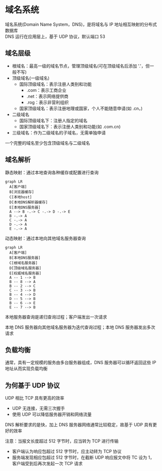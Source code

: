 # 域名系统

域名系统(Domain Name System，DNS)，是将域名与 IP 地址相互映射的分布式数据库 <br>
DNS 运行在应用层上，基于 UDP 协议，默认端口 53

## 域名层级

- 根域名：最高一级的域名节点，管理顶级域名(可在顶级域名后添加 '.'，但一般不写)
- 顶级域名(一级域名)
  - 国际顶级域名：表示注册人类别和功能
    - .com：表示工商企业
    - .net：表示网络提供商
    - .rog：表示非营利组织
  - 国家顶级域名：表示注册地理或国家，个人不能随意申请(如 .cn，)
- 二级域名
  - 国际顶级域名下：注册人指定的域名
  - 国家顶级域名下：表示注册人类别和功能(如 .com.cn)
- 三级域名：作为二级域名的子域名，无需单独申请

一个完整的域名至少包含顶级域名与二级域名

## 域名解析

静态映射：通过本地查询各种缓存或配置进行查询

```mermaid
graph LR
  A[客户端]
  B[浏览器缓存]
  C[本地host]
  D[本地DNS解析器缓存]
  E[本地DNS服务器]
  A --> B -.-> C -.-> D -.-> E
  B -.-> A
  C -.-> A
  D -.-> A
  E -.-> A
```

动态映射：通过本地向其他域名服务器查询

```mermaid
graph LR
  A[客户端]
  B[本地DNS服务器]
  C[根域名服务器]
  D[顶级域名服务器]
  E[权威域名服务器]
  A -- 1 --> B
  B -- 8 --> A
  B -- 2 --> C
  C -- 3 --> B
  B -- 4 --> D
  D -- 5 --> B
  B -- 6 --> E
  E -- 7 --> B
```

本地服务器查询是递归查询过程；客户端发出一次请求

本地 DNS 服务器向其他域名服务器为迭代查询过程；本地 DNS 服务器发出多次请求

## 负载均衡

通常，具有一定规模的服务由多台服务器组成，DNS 服务器可以循环返回这些 IP 地址从而实现负载均衡

## 为何基于 UDP 协议

UDP 相比 TCP 具有更高的效率

- UDP 无连接，无需三次握手
- 使用 UDP 可以降低服务器开销和网络流量

DNS 解析要求的是快，加上 DNS 服务器网络通常比较稳定，故基于 UDP 具有更好的效率

注意：当报文长度超过 512 字节时，应当转为 TCP 进行传输

- 客户端认为响应包超过 512 字节时，应主动转为 TCP 协议
- 服务端发现相应包超过 512 字节时，在截断 UDP 响应报文中将 TC 设为 1，客户端受到后再次发起一次 TCP 请求
